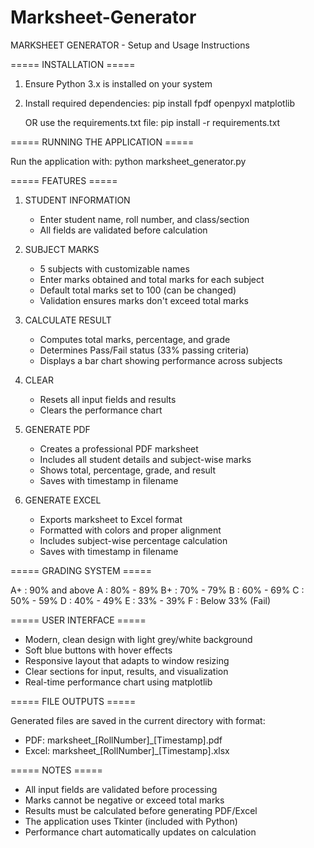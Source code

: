 # Marksheet-Generator

MARKSHEET GENERATOR - Setup and Usage Instructions

===== INSTALLATION =====

1. Ensure Python 3.x is installed on your system

2. Install required dependencies:
   pip install fpdf openpyxl matplotlib

   OR use the requirements.txt file:
   pip install -r requirements.txt

===== RUNNING THE APPLICATION =====

Run the application with:
   python marksheet_generator.py

===== FEATURES =====

1. STUDENT INFORMATION
   - Enter student name, roll number, and class/section
   - All fields are validated before calculation

2. SUBJECT MARKS
   - 5 subjects with customizable names
   - Enter marks obtained and total marks for each subject
   - Default total marks set to 100 (can be changed)
   - Validation ensures marks don't exceed total marks

3. CALCULATE RESULT
   - Computes total marks, percentage, and grade
   - Determines Pass/Fail status (33% passing criteria)
   - Displays a bar chart showing performance across subjects

4. CLEAR
   - Resets all input fields and results
   - Clears the performance chart

5. GENERATE PDF
   - Creates a professional PDF marksheet
   - Includes all student details and subject-wise marks
   - Shows total, percentage, grade, and result
   - Saves with timestamp in filename

6. GENERATE EXCEL
   - Exports marksheet to Excel format
   - Formatted with colors and proper alignment
   - Includes subject-wise percentage calculation
   - Saves with timestamp in filename

===== GRADING SYSTEM =====

A+  : 90% and above
A   : 80% - 89%
B+  : 70% - 79%
B   : 60% - 69%
C   : 50% - 59%
D   : 40% - 49%
E   : 33% - 39%
F   : Below 33% (Fail)

===== USER INTERFACE =====

- Modern, clean design with light grey/white background
- Soft blue buttons with hover effects
- Responsive layout that adapts to window resizing
- Clear sections for input, results, and visualization
- Real-time performance chart using matplotlib

===== FILE OUTPUTS =====

Generated files are saved in the current directory with format:
- PDF: marksheet_[RollNumber]_[Timestamp].pdf
- Excel: marksheet_[RollNumber]_[Timestamp].xlsx

===== NOTES =====

- All input fields are validated before processing
- Marks cannot be negative or exceed total marks
- Results must be calculated before generating PDF/Excel
- The application uses Tkinter (included with Python)
- Performance chart automatically updates on calculation
